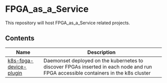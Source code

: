 # FPGA_as_a_Service
This repository will host FPGA_as_a_Service related projects.

## Contents
| Name                   |  Description |
|------------------------|-------------------|
| [k8s-fpga-device-plugin](k8s-fpga-device-plugin) | Daemonset deployed on the kubernetes to discover FPGAs inserted in each node and run FPGA accessible containers in the k8s cluster |
